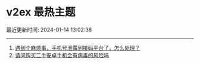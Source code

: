 # v2ex 最热主题

最近更新时间: 2024-01-14 13:02:38

--- 
1. [遇到个麻烦事，手机号泄露到接码平台了，怎么处理？](https://www.v2ex.com/t/1008447) 
2. [请问购买二手安卓手机会有病毒的风险吗](https://www.v2ex.com/t/1008452) 

